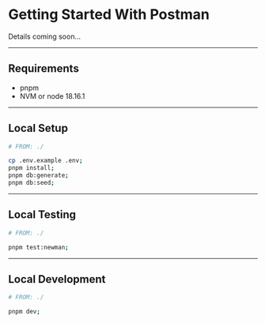 # Getting Started With Postman

Details coming soon...

---

## Requirements

- pnpm
- NVM or node 18.16.1

---

## Local Setup

```bash
# FROM: ./

cp .env.example .env;
pnpm install;
pnpm db:generate;
pnpm db:seed;
```

---

## Local Testing

```bash
# FROM: ./

pnpm test:newman;
```

---

## Local Development

```bash
# FROM: ./

pnpm dev;
```
